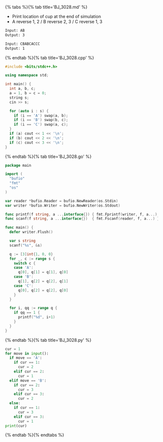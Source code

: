 {% tabs %}{% tab title='BJ_3028.md' %}

* Print location of cup at the end of simulation
* A reverse 1, 2 / B reverse 2, 3 / C reverse 1, 3

```txt
Input: AB
Output: 3

Input: CBABCACCC
Output: 1
```

{% endtab %}{% tab title='BJ_3028.cpp' %}

```cpp
#include <bits/stdc++.h>

using namespace std;

int main() {
  int a, b, c;
  a = 1, b = c = 0;
  string s;
  cin >> s;

  for (auto i : s) {
    if (i == 'A') swap(a, b);
    if (i == 'B') swap(b, c);
    if (i == 'C') swap(a, c);
  }
  if (a) cout << 1 << '\n';
  if (b) cout << 2 << '\n';
  if (c) cout << 3 << '\n';
}
```

{% endtab %}{% tab title='BJ_3028.go' %}

```go
package main

import (
  "bufio"
  "fmt"
  "os"
)

var reader *bufio.Reader = bufio.NewReader(os.Stdin)
var writer *bufio.Writer = bufio.NewWriter(os.Stdout)

func printf(f string, a ...interface{}) { fmt.Fprintf(writer, f, a...) }
func scanf(f string, a ...interface{})  { fmt.Fscanf(reader, f, a...) }

func main() {
  defer writer.Flush()

  var s string
  scanf("%s", &s)

  q := [3]int{1, 0, 0}
  for _, c := range s {
    switch c {
    case 'A':
      q[0], q[1] = q[1], q[0]
    case 'B':
      q[1], q[2] = q[2], q[1]
    case 'C':
      q[0], q[2] = q[2], q[0]
    }
  }

  for i, qq := range q {
    if qq == 1 {
      printf("%d", i+1)
    }
  }
}
```

{% endtab %}{% tab title='BJ_3028.py' %}

```py
cur = 1
for move in input():
  if move == 'A':
    if cur == 1:
      cur = 2
    elif cur == 2:
      cur = 1
  elif move == 'B':
    if cur == 2:
      cur = 3
    elif cur == 3:
      cur = 2
  else:
    if cur == 1:
      cur = 3
    elif cur == 3:
      cur = 1
print(cur)
```

{% endtab %}{% endtabs %}
